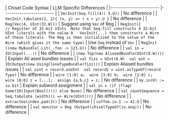 |
 Chisel Code Syntax      	| LLM Specific Differences 	|
|------------------------
	|-------------------------	|
| `VecInit(Seq.fill(4)(
5.U))`  	| No difference        	|
| `VecInit.tabulate(2, 2){ (x, y) => (
x + y).U }`  	| No difference        	|
| `Reg(Vec(4, UInt(32.W)))`    	|
 Suggest using `Vec` of Reg 	|
| `RegInit({         // Register of 32-bit UInts  Note that Seq.fill constructs 4 32-bit UInt literals with the value 0  
VecInit(...) then constructs a Wire of these literals  The Reg is then initialized to the value of the Wire (which gives it the same type)`  	| Use `Seq` instead of `Vec` 	|
| `RegInit
((new MyBundle).Lit(_.foo -> 123.U))`  	| No difference        	|
| `val in = IO(Input(...))`  	| No difference        	|
| `(new Top(new AliasedBundle(UInt(8.W))))`  	| Explain Ali
ased bundles issues 	|
| `val fizz = UInt(8.W)  val out = IO(Output(new UsingCloneTypeBundle(fizz)))`  	| Explain Aliased bundles issues 	|
| `val uint = record.asUInt  val record2 = uint.asTypeOf(record
Type)`  	| No difference        	|
| `wire [1:0] a;  wire [3:0] b;  wire [2:0] c;  wire [8:0] z = [...];  assign {a,b,c} = z;`  	| No
 difference        	|
| `my.in(0) := io.bit`  	| Explain subword assignment 	|
| `val in = (if (flag) Some(IO(Input(Bool()))) else None)`  	| No difference        	|
| `val countSequence = Seq.tabulate
(width)(i => Wire(UInt()))`  	| No difference        	|
| `extractee(index.pad(3))`  	| No difference        	|
| `coffee.io.I := 42.U`  	| No difference        	|
| `val monitor = Reg
(Output(chiselTypeOf(io.enq)))`  	| No difference        	|
